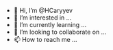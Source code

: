 - 👋 Hi, I’m @HCaryyev
- 👀 I’m interested in ...
- 🌱 I’m currently learning ...
- 💞️ I’m looking to collaborate on ...
- 📫 How to reach me ...

<!---
HCaryyev/HCaryyev is a ✨ special ✨ repository because its `README.md` (this file) appears on your GitHub profile.
You can click the Preview link to take a look at your changes.
--->
